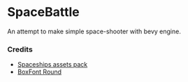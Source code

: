 # SpaceBattle

An attempt to make simple space-shooter with bevy engine.

### Credits
- [Spaceships assets pack](https://timberwolfgames.itch.io/spaceship-assets)
- [BoxFont Round](https://fontlibrary.org/en/font/boxfont-round)

